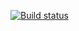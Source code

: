 [![Build status](https://ci.appveyor.com/api/projects/status/gno71dia7fsj7xtn?svg=true)](https://ci.appveyor.com/project/Ekat1983/bdd)